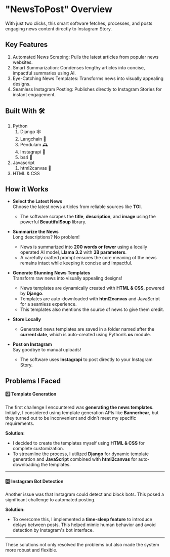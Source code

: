 # "NewsToPost" Overview
With just two clicks, this smart software fetches, processes, and
posts engaging news content directly to Instagram Story.

## Key Features
1. Automated News Scraping: Pulls the latest articles from popular news websites.
2. Smart Summarization: Condenses lengthy articles into concise, impactful summaries using AI.
3. Eye-Catching News Templates: Transforms news into visually appealing designs.
4. Seamless Instagram Posting: Publishes directly to Instagram Stories for instant engagement.

## Built With 🛠️ 
1. Python
    1. Django 🕸️
    2. Langchain 🦜
    3. Pendulam 🕰️
    4. Instagrapi 📲
    5. bs4 📜
2. Javascript
    1. html2canvas 📸
3. HTML & CSS

## How it Works
- **Select the Latest News**  
   Choose the latest news articles from reliable sources like **TOI**.  
   - The software scrapes the **title**, **description**, and **image** using the powerful **BeautifulSoup** library.  

- **Summarize the News**  
   Long descriptions? No problem!  
   - News is summarized into **200 words or fewer** using a locally operated AI model, **Llama 3.2** with **3B parameters**.  
   - A carefully crafted prompt ensures the core meaning of the news remains intact while keeping it concise and impactful.  

- **Generate Stunning News Templates**  
   Transform raw news into visually appealing designs!  
   - News templates are dynamically created with **HTML & CSS**, powered by **Django**.  
   - Templates are auto-downloaded with **html2canvas** and JavaScript for a seamless experience.
   - This templates also mentions the source of news to give them credit.

- **Store Locally**  
   - Generated news templates are saved in a folder named after the **current date**, which is auto-created using Python’s **os** module.  

- **Post on Instagram**  
   Say goodbye to manual uploads!  
   - The software uses **Instagrapi** to post directly to your Instagram Story.

 
## Problems I Faced  
#### 1️⃣ Template Generation  
The first challenge I encountered was **generating the news templates**. Initially, I considered using template generation APIs like **Bannerbear**, but they turned out to be inconvenient and didn’t meet my specific requirements.  

**Solution:**  
- I decided to create the templates myself using **HTML & CSS** for complete customization.  
- To streamline the process, I utilized **Django** for dynamic template generation and **JavaScript** combined with **html2canvas** for auto-downloading the templates.  

---

#### 2️⃣ Instagram Bot Detection  
Another issue was that Instagram could detect and block bots. This posed a significant challenge to automated posting.  

**Solution:**  
- To overcome this, I implemented a **time-sleep feature** to introduce delays between posts. This helped mimic human behavior and avoid detection by Instagram's bot interface.  

---

These solutions not only resolved the problems but also made the system more robust and flexible.

